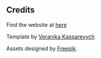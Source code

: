## Credits
Find the website at [here](https://riccardo-roma.github.io)

Template by [Veranika Kasparevych](https://github.com/veranikabarel/astro-portfolio)

Assets designed by [Freepik](www.freepik.com).
